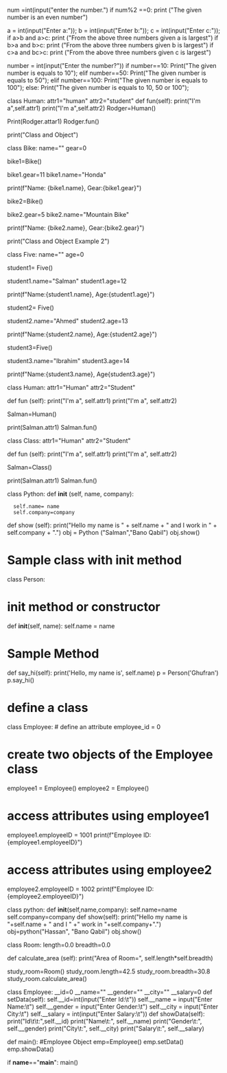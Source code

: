 num =int(input("enter the number.")
 if num%2 ==0:
print ("The given number is an even number") 






a = int(input("Enter a:"));
b = int(input("Enter b:"));
c = int(input("Enter c:"));
if a>b and a>c:
print ("From the above three numbers given a is largest")
if b>a and b>c:
print ("From the above three numbers given b is largest")
if c>a and bc>c:
 print ("From the above three numbers given c is largest")  





number = int(input("Enter the number?"))
if number==10:
  Print("The given number is equals to 10");
elif number==50:
  Print("The given number is equals to 50");
elif number==100:
  Print("The given number is equals to 100");
else:
  Print("The given number is equals to 10, 50 or 100");




class Human:
      attr1="human"
      attr2="student"
      def fun(self):
          print("I'm a",self.attr1)
          print("I'm a",self.attr2)
Rodger=Human()

Print(Rodger.attar1)
Rodger.fun()



print("Class and Object")


class Bike:
    name=""
    gear=0

bike1=Bike()

bike1.gear=11
bike1.name="Honda"

print(f"Name: {bike1.name}, Gear:{bike1.gear}")




bike2=Bike()

bike2.gear=5
bike2.name="Mountain Bike"

print(f"Name: {bike2.name}, Gear:{bike2.gear}")


print("Class and Object Example 2")

class Five:
    name=""
    age=0

student1= Five()

student1.name="Salman"
student1.age=12

print(f"Name:{student1.name}, Age:{student1.age}")


student2= Five()

student2.name="Ahmed"
student2.age=13

print(f"Name:{student2.name}, Age:{student2.age}")

student3=Five()


student3.name="Ibrahim"
student3.age=14


print(f"Name:{student3.name}, Age{student3.age}")

class Human:
  attr1="Human"
  attr2="Student"

  def fun (self):
   print("I'm a", self.attr1)
   print("I'm a", self.attr2)


Salman=Human()

print(Salman.attr1)
Salman.fun()


class Class:
  attr1="Human"
  attr2="Student"

  def fun (self):
   print("I'm a", self.attr1)
   print("I'm a", self.attr2)


Salman=Class()

print(Salman.attr1)
Salman.fun()





class Python:
  def __init__ (self, name, company):

      self.name= name
      self.company=company
  def show (self):
      print("Hello my name is " + self.name + " and I work in " + self.company + ".")
obj = Python   ("Salman","Bano Qabil")
obj.show()




# Sample class with init method
class Person:
  # init method or constructor
  def __init__(self, name):
    self.name = name
  # Sample Method
  def say_hi(self):
    print('Hello, my name is', self.name)
p = Person('Ghufran')
p.say_hi()




# define a class
class Employee:
    # define an attribute
    employee_id = 0

# create two objects of the Employee class
employee1 = Employee()
employee2 = Employee()

# access attributes using employee1
employee1.employeeID = 1001
print(f"Employee ID: {employee1.employeeID}")

# access attributes using employee2
employee2.employeeID = 1002
print(f"Employee ID: {employee2.employeeID}")




class python:
  def __init__(self,name,company):
      self.name=name
      self.company=company
  def show(self):
      print("Hello my name is "+self.name + " and I " +" work in "+self.company+".")
obj=python("Hassan", "Bano Qabil")
obj.show()





class Room:
  length=0.0
  breadth=0.0

  def calculate_area (self):
      print("Area of Room=", self.length*self.breadth)

study_room=Room()
study_room.length=42.5
study_room.breadth=30.8
study_room.calculate_area()






class Employee:
  __id=0
  __name=""
  __gender=""
  __city=""
  __salary=0
  def setData(self):
      self.__id=int(input("Enter Id:\t"))
      self.__name = input("Enter Name:\t")
      self.__gender = input("Enter Gender:\t")
      self.__city = input("Enter City:\t")
      self.__salary = int(input("Enter Salary:\t"))
  def showData(self):
      print("Id\t\t:",self.__id)
      print("Name\t:", self.__name)
      print("Gender\t:", self.__gender)
      print("City\t:", self.__city)
      print("Salary\t:", self.__salary)


def main():
  #Employee Object
  emp=Employee()
  emp.setData()
  emp.showData()

if __name__=="__main__":
  main()
